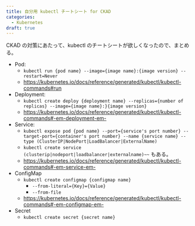 ```yaml
---
title: 自分用 kubectl チートシート for CKAD
categories:
  - Kubernetes
draft: true
---
```


CKAD の対策にあたって、kubectl のチートシートが欲しくなったので、まとめる。

- Pod:
  - `kubectl run {pod name} --image={image name}:{image version} --restart=Never`
  - https://kubernetes.io/docs/reference/generated/kubectl/kubectl-commands#run
- Deployment:
  - `kubectl create deploy {deployment name} --replicas={number of replicas} --image={image name}:}{image version}`
  - https://kubernetes.io/docs/reference/generated/kubectl/kubectl-commands#-em-deployment-em-
- Service:
  - `kubectl expose pod {pod name} --port={service's port number} --target-port={container's port number} --name {service name} --type (ClusterIP|NodePort|LoadBalancer|ExternalName)`
  - `kubectl create service (clusterip|nodeport|loadbalancer|externalname)~~` もある。
  - https://kubernetes.io/docs/reference/generated/kubectl/kubectl-commands#-em-service-em-
- ConfigMap
  - `kubectl create configmap {configmap name}`
    - `--from-literal={Key}={Value}`
    - `--from-file`
  - https://kubernetes.io/docs/reference/generated/kubectl/kubectl-commands#-em-configmap-em-
- Secret
  - `kubectl create secret {secret name}`